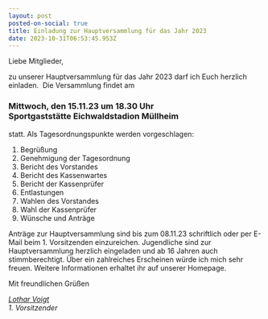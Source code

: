 ```yaml
---
layout: post
posted-on-social: true
title: Einladung zur Hauptversammlung für das Jahr 2023
date: 2023-10-31T06:53:45.953Z
---
```


Liebe Mitglieder,

zu unserer Hauptversammlung für das Jahr 2023 darf ich Euch herzlich einladen. 
Die Versammlung findet am

### Mittwoch, den 15.11.23 um 18.30 Uhr<br>Sportgaststätte Eichwaldstadion Müllheim

statt. Als Tagesordnungspunkte werden vorgeschlagen:

1. Begrüßung
2. Genehmigung der Tagesordnung
3. Bericht des Vorstandes
4. Bericht des Kassenwartes
5. Bericht der Kassenprüfer
6. Entlastungen
7. Wahlen des Vorstandes
8. Wahl der Kassenprüfer
9. Wünsche und Anträge

Anträge zur Hauptversammlung sind bis zum 08.11.23 schriftlich oder per E-Mail beim 1. Vorsitzenden einzureichen. Jugendliche sind zur Hauptversammlung herzlich eingeladen und ab 16 Jahren auch stimmberechtigt. Über ein zahlreiches Erscheinen würde ich mich sehr freuen. Weitere Informationen erhaltet ihr auf unserer Homepage.

Mit freundlichen Grüßen

*[Lothar Voigt](mailto:lothar@vcmuellheim.de)*\
*1. Vorsitzender*
